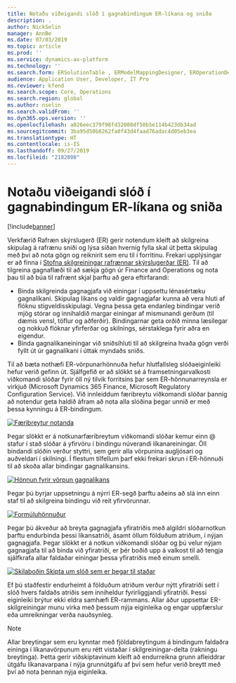 ```yaml
---
title: Notaðu viðeigandi slóð í gagnabindingum ER-líkana og sniða
description: .
author: NickSelin
manager: AnnBe
ms.date: 07/03/2019
ms.topic: article
ms.prod: ''
ms.service: dynamics-ax-platform
ms.technology: ''
ms.search.form: ERSolutionTable , ERModelMappingDesigner, EROperationDesigner, ERExpressionDesignerFormula
audience: Application User, Developer, IT Pro
ms.reviewer: kfend
ms.search.scope: Core, Operations
ms.search.region: global
ms.author: nselin
ms.search.validFrom: ''
ms.dyn365.ops.version: ''
ms.openlocfilehash: a026eec379f98fd32080df50b5e114b423db34ad
ms.sourcegitcommit: 3ba95d50b8262fa0f43d4faad76adac4d05eb3ea
ms.translationtype: HT
ms.contentlocale: is-IS
ms.lasthandoff: 09/27/2019
ms.locfileid: "2182808"
---
```

# <a name="use-a-relative-path-in-data-bindings-of-er-models-and-formats"></a>Notaðu viðeigandi slóð í gagnabindingum ER-líkana og sniða

[!include[banner](../includes/banner.md)]

Verkfærið Rafræn skýrslugerð (ER) gerir notendum kleift að skilgreina skipulag á rafrænu sniði og lýsa síðan hvernig fylla skal út þetta skipulag með því að nota gögn og reiknirit sem eru til í forritinu. Frekari upplýsingar er að finna í [Stofna skilgreiningar rafrænnar skýrslugerðar (ER)](electronic-reporting-configuration.md). Til að tilgreina gagnaflæði til að sækja gögn úr Finance and Operations og nota þau til að búa til rafrænt skjal þarftu að gera eftirfarandi:

- Binda skilgreinda gagnagjafa við einingar í uppsettu lénasértæku gagnalíkani. Skipulag líkans og valdir gagnagjafar kunna að vera hluti af flóknu stigveldisskipulagi. Vegna þessa geta endanleg bindingar verið mjög stórar og innihaldið margar einingar af mismunandi gerðum (til dæmis vensl, töflur og aðferðir). Bindingarnar geta orðið minna læsilegar og nokkuð flóknar yfirferðar og skilnings, sérstaklega fyrir aðra en eigendur. 
- Binda gagnalíkaneiningar við sniðsíhluti til að skilgreina hvaða gögn verði fyllt út úr gagnalíkani í úttak myndaðs sniðs.

Til að bæta nothæfi ER-vörpunarhönnuða hefur hlutfallsleg slóðaeiginleiki hefur verið gefinn út. Sjálfgefið er að slökkt sé á framsetningarvalkosti viðkomandi slóðar fyrir öll ný tilvik forritsins þar sem ER-hönnunarreynsla er virkjuð (Microsoft Dynamics 365 Finance, Microsoft Regulatory Configuration Service). Við innleiddum færibreytu viðkomandi slóðar þannig að notendur geta haldið áfram að nota alla slóðina þegar unnið er með þessa kynningu á ER-bindingum.

[![Færibreytur notanda](./media/relative-path-01.png)](./media/relative-path-01.png)

 
Þegar slökkt er á notkunarfæribreytum viðkomandi slóðar kemur einn @ stafur í stað slóðar á yfirvöru í bindingu núverandi líkanareiningar. Öll bindandi slóðin verður styttri, sem gerir alla vörpunina augljósari og auðveldari í skilningi. Í flestum tilfellum þarf ekki frekari skrun í ER-hönnuði til að skoða allar bindingar gagnalíkansins.

[![Hönnun fyrir vörpun gagnalíkans](./media/relative-path-02.png)](./media/relative-path-02.png)
 
Þegar þú byrjar uppsetningu á nýrri ER-segð þarftu aðeins að slá inn einn staf til að skilgreina bindingu við reit yfirvörunnar.

[![Formúluhönnuður](./media/relative-path-03.png)](./media/relative-path-03.png)
 
Þegar þú ákveður að breyta gagnagjafa yfiratriðis með algildri slóðarnotkun þarftu endurbinda þessi líkansatriði, ásamt öllum földuðum atriðum, í nýjan gagnagjafa. Þegar slökkt er á notkun viðkomandi slóðar og þú velur nýjam gagnagjafa til að binda við yfiratriði, er þér boðið upp á valkost til að tengja sjálfkrafa allar faldaðar einingar þessa yfiratriðis með einum smelli.

[![Skilaboðin Skipta um slóð sem er þegar til staðar](./media/relative-path-04.png)](./media/relative-path-04.png)
 
Ef þú staðfestir endurheimt á földuðum atriðum verður nýtt yfiratriði sett í slóð hvers faldaðs atriðis sem inniheldur fyrirliggjandi yfiratriði.
Þessi eiginleiki brýtur ekki eldra samhæfi ER-rammans. Allar áður uppsettar ER-skilgreiningar munu virka með þessum nýja eiginleika og engar uppfærslur eða umreikningar verða nauðsynleg.

> [!NOTE]
> Allar breytingar sem eru kynntar með fjöldabreytingum á bindingum faldaðra eininga í líkanavörpunum eru rétt vistaðar í skilgreiningar-delta (rakningu breytinga). Þetta gerir viðskiptavinum kleift að endurreikna grunn afleiddrar útgáfu líkanavarpana í nýja grunnútgáfu af því sem hefur verið breytt með því að nota þennan nýja eiginleika.
